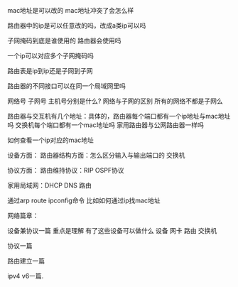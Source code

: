 mac地址是可以改的 mac地址冲突了会怎么样

路由器中的ip是可以任意改的吗，改成a类ip可以吗

子网掩码到底是谁使用的 路由器会使用吗

一个ip可以对应多个子网掩码吗

路由表是ip到ip还是子网到子网

路由器的不同接口可以在同一个局域网里吗

网络号 子网号 主机号分别是什么?
网络与子网的区别 所有的网络不都是子网么 

路由器与交互机有几个地址：具体的，路由器每个端口都有一个ip地址与mac地址吗
交换机每个端口都有一个mac地址吗 家用路由器与公网路由器一样吗


如何查看一个ip对应的mac地址

设备方面：
 	路由器结构方面：怎么区分输入与输出端口的
 	交换机

协议方面：
	路由维持协议：RIP OSPF协议


家用局域网：DHCP DNS 路由

通过arp route ipconfig命令 比如如何通过ip找mac地址



网络篇章：

设备兼协议一篇 重点是理解 有了这些设备可以做什么
	设备 网卡 路由 交换机

协议一篇

路由建立一篇

ipv4 v6一篇.